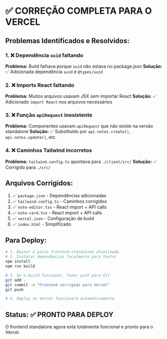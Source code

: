 # ✅ CORREÇÃO COMPLETA PARA O VERCEL

## Problemas Identificados e Resolvidos:

### 1. ❌ Dependência `uuid` faltando
**Problema:** Build falhava porque `uuid` não estava no package.json
**Solução:** ✅ Adicionada dependência `uuid` e `@types/uuid`

### 2. ❌ Imports React faltando  
**Problema:** Muitos arquivos usavam JSX sem importar React
**Solução:** ✅ Adicionado `import React` nos arquivos necessários

### 3. ❌ Função `apiRequest` inexistente
**Problema:** Componentes usavam `apiRequest` que não existe na versão standalone
**Solução:** ✅ Substituído por `api.notes.create()`, `api.notes.update()`, etc.

### 4. ❌ Caminhos Tailwind incorretos
**Problema:** `tailwind.config.ts` apontava para `./client/src/`
**Solução:** ✅ Corrigido para `./src/`

## Arquivos Corrigidos:

1. ✅ `package.json` - Dependências adicionadas
2. ✅ `tailwind.config.ts` - Caminhos corrigidos  
3. ✅ `note-editor.tsx` - React import + API calls
4. ✅ `note-card.tsx` - React import + API calls
5. ✅ `vercel.json` - Configuração de build
6. ✅ `index.html` - Simplificado

## Para Deploy:

```bash
# 1. Baixar a pasta frontend-standalone atualizada
# 2. Instalar dependências localmente para testar
npm install
npm run build

# 3. Se o build funcionar, fazer push para Git
git add .
git commit -m "Frontend corrigido para Vercel"
git push

# 4. Deploy no Vercel funcionará automaticamente
```

## Status: ✅ PRONTO PARA DEPLOY

O frontend standalone agora está totalmente funcional e pronto para o Vercel.